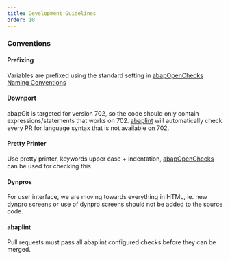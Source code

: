 ```yaml
---
title: Development Guidelines
order: 10
---
```


### Conventions

#### Prefixing
Variables are prefixed using the standard setting in [abapOpenChecks Naming Conventions](http://docs.abapopenchecks.org/checks/69/)

#### Downport
abapGit is targeted for version 702, so the code should only contain expressions/statements that works on 702.
[abaplint](https://abaplint.org) will automatically check every PR for language syntax that is not available on 702.

#### Pretty Printer
Use pretty printer, keywords upper case + indentation, [abapOpenChecks](http://docs.abapopenchecks.org/checks/06/) can be used for checking this

#### Dynpros
For user interface, we are moving towards everything in HTML, ie. new dynpro screens or use of dynpro screens should not be added to the source code.

#### abaplint
Pull requests must pass all abaplint configured checks before they can be merged.
